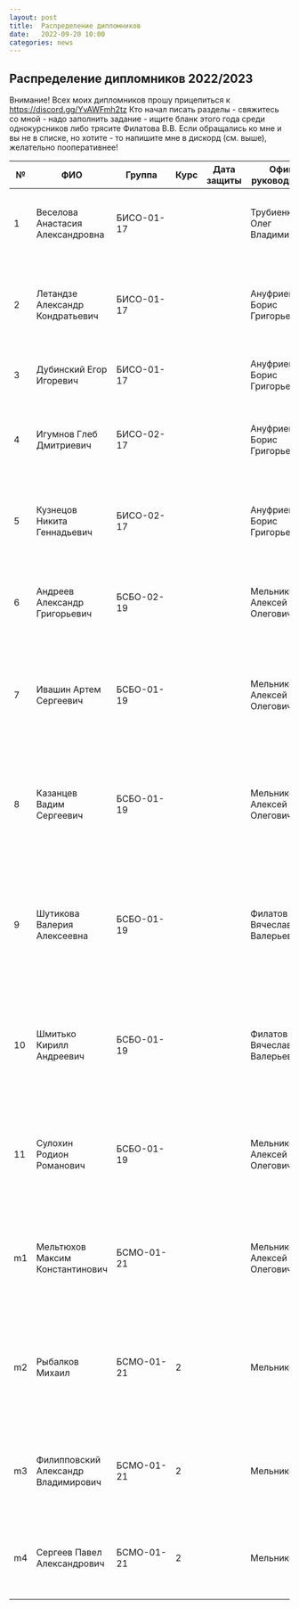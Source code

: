 ```yaml
---
layout: post
title:  Распределение дипломников
date:   2022-09-20 10:00
categories: news
---
```

## Распределение дипломников 2022/2023

Внимание! Всех моих дипломников прошу прицепиться к https://discord.gg/YvAWFmh2tz
Кто начал писать разделы - свяжитесь со мной - надо заполнить задание - ищите бланк этого года среди однокурсников либо трясите Филатова В.В.
Если обращались ко мне и вы не в списке, но хотите - то напишите мне в дискорд (см. выше), желательно пооперативнее!

| №    | ФИО                                   | Группа        | Курс |Дата защиты| Офиц. руководитель        | Тема                                                                                                                                                                  |
| -----| ------------------------------------- | ------------- | ---- | --------- | ------------------------- | --------------------------------------------------------------------------------------------------------------------------------------------------------------------- |
| 1    |Веселова Анастасия Александровна       | БИСО-01-17    |      |           |Трубиенко Олег Владимирович| Разработка системы для обеспечения технической поддержки пользователей.                                                                                               |
| 2    |Летандзе Александр Кондратьевич        | БИСО-01-17    |      |           |Ануфриев Борис Григорьевич | Разработка программного средства голосовой аутентификации в информационно-аналитической системе.                                                                      |
| 3    |Дубинский Егор Игоревич                | БИСО-01-17    |      |           |Ануфриев Борис Григорьевич | Информацонная система проверки защищенности голосового канала.   												      |
| 4    |Игумнов Глеб Дмитриевич                | БИСО-02-17    |      |           |Ануфриев Борис Григорьевич | Разработка алгоритма анализа и фильтрации аудио сигнала для информационно-аналитической системы.   										              |
| 5    |Кузнецов Никита Геннадьевич            | БИСО-02-17    |      |           |Ануфриев Борис Григорьевич | Разработка системы анализа и фильтрации видеоконтента в прямом эфире на интернет-сервисах.                                                                            |
| 6    |Андреев Александр Григорьевич          | БСБО-02-19    |      |           |Мельников Алексей Олегович | Разработка программно-математических средств для устранения помех в сигналах электромиографии.     |
| 7    |Ивашин Артем Сергеевич                 | БСБО-01-19    |      |           |Мельников Алексей Олегович | Разработка программно-математических средств для реализации рекомендательной системы в мессенджере телеграм.     |
| 8    |Казанцев Вадим Сергеевич               | БСБО-01-19    |      |           |Мельников Алексей Олегович | Разработка программно-математических средств для повышения безопасности контрольных изображений для защиты от роботов и спама.     |
| 9    |Шутикова Валерия Алексеевна            | БСБО-01-19    |      |           |Филатов Вячеслав Валерьевич| Разработка программно-математических средств интеллектуальной обработки текстовой информации в информационно-аналитических системах.|
| 10   |Шмитько Кирилл Андреевич               | БСБО-01-19    |      |           |Филатов Вячеслав Валерьевич| Разработка методов управления ключами шифрования и программных средств оценки их эффективности в спутниковых сетях передачи данных.|\
| 11   |Сулохин Родион Романович     | БСБО-01-19    |      |           |Мельников Алексей Олегович| Разработка программно-математических средств для распознавания вида товаров в магазинах розничной торговли.|
| m1    |Мельтюхов Максим Константинович       | БСМО-01-21    |      |           |Мельников Алексей Олегович | Разработка программно-математических средств для прогнозирования популярности видео контента. (Цели конкретизировать)    |
| m2   |Рыбалков Михаил               | БСМО-01-21    |    2 |           |Мельников            | Разработка программно-математических средств для взаимодействия с объектами дополненной реальности на основе сигналов электромиографии. |
| m3   |Филипповский Александр Владимирович| БСМО-01-21    |   2  |           |Мельников            | Исследование и разработка интерфейсов управления на основе сигналов ЭМГ для дополненной реальности. |
| m4   |Сергеев Павел Александрович| БСМО-01-21    |   2  |           |Мельников            | Исследование и разработка интерфейсов предиктивного ввода текста на основе сигналов ЭМГ |



